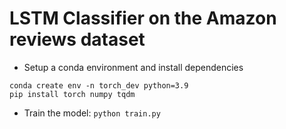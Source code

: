 # LSTM Classifier on the Amazon reviews dataset

* Setup a conda environment and install dependencies

```
conda create env -n torch_dev python=3.9
pip install torch numpy tqdm
```

* Train the model: `python train.py`